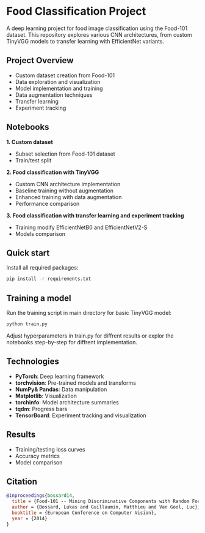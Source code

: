 # Food Classification Project

A deep learning project for food image classification using the Food-101 dataset. This repository explores various CNN architectures, from custom TinyVGG models to transfer learning with EfficientNet variants.

## Project Overview

- Custom dataset creation from Food-101
- Data exploration and visualization
- Model implementation and training
- Data augmentation techniques
- Transfer learning
- Experiment tracking

## Notebooks

**1. Custom dataset**
- Subset selection from Food-101 dataset
- Train/test split

**2. Food classification with TinyVGG**
- Custom CNN architecture implementation
- Baseline training without augmentation
- Enhanced training with data augmentation
- Performance comparison

**3. Food classification with transfer learning and experiment tracking**
- Training modify EfficientNetB0 and EfficientNetV2-S
- Models comparison

## Quick start

Install all required packages:
```sh
pip install -r requirements.txt
```

## Training a model

Run the training script in main directory for basic TinyVGG model:
```sh
python train.py
```
Adjust hyperparameters in train.py for diffrent results or explor the notebooks step-by-step for diffrent implementation.

## Technologies

- **PyTorch**: Deep learning framework
- **torchvision**: Pre-trained models and transforms
- **NumPy& Pandas**: Data manipulation
- **Matplotlib**: Visualization
- **torchinfo**: Model architecture summaries
- **tqdm**: Progress bars
- **TensorBoard**: Experiment tracking and visualization

## Results

- Training/testing loss curves
- Accuracy metrics
- Model comparison

## Citation

```bibtex
@inproceedings{bossard14,
  title = {Food-101 -- Mining Discriminative Components with Random Forests},
  author = {Bossard, Lukas and Guillaumin, Matthieu and Van Gool, Luc},
  booktitle = {European Conference on Computer Vision},
  year = {2014}
}
```
